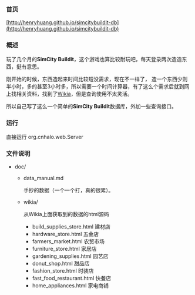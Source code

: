 ### 首页

[http://henryhuang.github.io/simcitybuildit-db](http://henryhuang.github.io/simcitybuildit-db)

### 概述

玩了几个月的**SimCity Buildit**，这个游戏也算比较耐玩吧，每天登录两次造造东西，挺有意思。

刚开始的时候，东西造起来时间比较短没需求，现在不一样了， 造一个东西少则半小时，多的甚至3小时多，所以需要一个时间计算器，有了这么个需求后就到网上找相关资料，找到了[Wikia](http://simcity.wikia.com/wiki/List_of_items_in_SimCity_BuildIt)，但是查询使用不太灵活。

所以自己写了这么一个简单的**SimCity Buildit**数据库，外加一些查询接口。

### 运行

直接运行 org.cnhalo.web.Server

### 文件说明

- doc/

	- data_manual.md

		手抄的数据（一个一个打，真的很累）。
	
	- wikia/

		从Wikia上面获取到的数据的html源码
		
		- build\_supplies\_store.html 建材店
		- hardware\_store.html 五金店
		- farmers\_market.html 农贸市场
		- furniture\_store.html 家居店
		- gardening\_supplies.html 园艺店
		- donut\_shop.html 甜品店
		- fashion\_store.html 时装店
		- fast\_food\_restaurant.html 快餐店
		- home_appliances.html 家电商铺